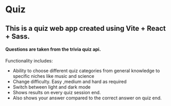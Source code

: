 # Quiz
<h2>This is a quiz web app created using Vite + React + Sass.</h2>
<h4>Questions are taken from the trivia quiz api.</h4>
<span>Functionality includes:</span>
</br>
<ul>
<li>
Ability to choose different quiz categories from general knowledge to specific niches like music and science
</li>
	<li>Change difficulty. Easy ,medium and hard as required
	</li>
	<li>Switch between light and dark mode
	</li>
	<li>Shows results on every quiz session end.
	</li>
	<li>Also shows your answer compared to the correct answer on quiz end.
	</li>
</ul>


